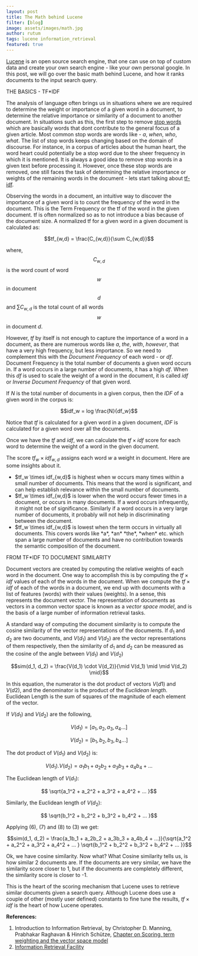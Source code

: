 ```yaml
---
layout: post
title: The Math behind Lucene
filter: [blog]
image: assets/images/math.jpg
author: rutum
tags: lucene information_retrieval
featured: true
---
```

[Lucene](https://lucene.apache.org/) is an open source search engine, that one can use on top of custom data and create your own search engine - like your own personal google. In this post, we will go over the basic math behind Lucene, and how it ranks documents to the input search query.

THE BASICS - TF*IDF

The analysis of language often brings us in situations where we are required to determine the weight or importance of a given word in a document, to determine the relative importance or similarity of a document to another document. In situations such as this, the first step to remove [stop words](http://en.wikipedia.org/wiki/Stop_words) which are basically words that dont contribute to the general focus of a given article. Most common stop words are words like - *a*, *when*, *who*, *what*. The list of stop words keeps changing based on the domain of discourse. For instance, in a corpus of articles about the human heart, the word heart could potentially be a stop word due to the sheer frequency in which it is mentioned. It is always a good idea to remove stop words in a given text before processing it. However, once these stop words are removed, one still faces the task of determining the relative importance or weights of the remaining words in the document - lets start talking about [tf-idf](http://en.wikipedia.org/wiki/Tf*idf).

Observing the words in a document, an intuitive way to discover the importance of a given word is to count the frequency of the word in the document. This is the Term Frequency or the tf of the word in the given document. tf is often normalized so as to not introduce a bias because of the document size. A normalized tf for a given word in a given document is calculated as:

$$tf_{w,d} = \frac{C_{w,d}}{\sum C_{w,d}}$$

where, $$C_{w,d}$$ is the word count of word $$w$$ in document $$d$$ and $\sum C_{w,d}$ is the total count of all words $$w$$ in document $d$.

However, $tf$ by itself is not enough to capture the importance of a word in a document, as there are numerous words like *a*, *the*, *with*, *however*, that have a very high frequency, but less importance. So we need to complement this  with the *Document Frequency* of each word - or $df$. Document Frequency is the total number of documents a given word occurs in. If a word occurs in a large number of documents, it has a high $df$. When this $df$ is used to scale the weight of a word in the document, it is called $idf$ or *Inverse Document Frequency* of that given word.


If $N$ is the total number of documents in a given corpus, then the $IDF$ of a given word in the corpus is:

$$idf_w = log \frac{N}{df_w}$$

Notice that $tf$ is calculated for a given word in a given document, $IDF$ is calculated for a given word over all the documents.

Once we have the $tf$ and $idf$, we can calculate the $tf \times idf$ score for each word to determine the weight of a word in the given document.

The score $tf_w \times idf_{w,d}$ assigns each word $w$ a weight in document. Here are some insights about it.
<ul>
<li>$tf_w \times idf_{w,d}$ is highest when w occurs many times within a small number of documents. This means that the word is significant, and can help establish relevance within the small number of documents.</li>
<li>$tf_w \times idf_{w,d}$ is lower when the word occurs fewer times in a document, or occurs in many documents. If a word occurs infrequently, it might not be of significance. Similarly if a word occurs in a very large number of documents, it probably will not help in discriminating between the document.</li>
<li>$tf_w \times idf_{w,d}$ is lowest when the term occurs in virtually all documents. This covers words like *a*, *an* *the*, *when* etc. which span a large number of documents and have no contribution towards the semantic composition of the document.</li>
</ul>

FROM TF*IDF TO DOCUMENT SIMILARITY

Document vectors are created by computing the relative weights of each word in the document. One way to accomplish this is by computing the $tf \times idf$ values of each of the words in the document. When we compute the $tf \times idf$ of each of the words in a document, we end up with documents with a list of features (words) with their values (weights). In a sense, this represents the document vector. The representation of documents as vectors in a common vector space is known as a *vector space model*, and is the basis of a large number of information retrieval tasks.

A standard way of computing the document similarity is to compute the cosine similarity of the vector representations of the documents. If $d_1$ and $d_2$ are two documents, and $V(d_1)$ and $V(d_2)$ are the vector representations of them respectively, then the similarity of $d_1$ and $d_2$ can be measured as the cosine of the angle between $V(d_1)$ and $V(d_2)$

$$sim(d_1, d_2) = \frac{V(d_1) \cdot V(d_2)}{\mid V(d_1) \mid \mid V(d_2) \mid}$$

In this equation, the numerator is the dot product of vectors $V(d1)$ and $V(d2)$, and the denominator is the product of the *Euclidean length*. Euclidean Length is the sum of squares of the magnitude of each element of the vector.

If $V(d_1)$ and $V(d_2)$ are the following,

$$V(d_1) = [a_1, a_2, a_3, a_4 ...]$$

$$V(d_2) = [b_1, b_2, b_3, b_4 ...]$$

The dot product of $V(d_1)$ and $V(d_2)$ is:

$$V(d_1) . V(d_2) = a_1b_1 + a_2b_2 + a_3b_3 + a_4b_4 + ...$$

The Euclidean length of $V(d_1)$:

$$ \sqrt{a_1^2 +  a_2^2 + a_3^2 + a_4^2 + ... }$$

Similarly, the Euclidean length of $V(d_2)$:

$$ \sqrt{b_1^2 +  b_2^2 + b_3^2 + b_4^2 + ... }$$

Applying (6), (7) and (8) to (3) we get:

$$sim(d_1, d_2) = \frac{a_1b_1 + a_2b_2 + a_3b_3 + a_4b_4 + ...)}{\sqrt{a_1^2 +  a_2^2 + a_3^2 + a_4^2 + ... } \sqrt{b_1^2 +  b_2^2 + b_3^2 + b_4^2 + ... }}$$

Ok, we have cosine similarity. Now what?
What Cosine similarity tells us, is how similar 2 documents are. If the documents are very similar, we have the similarity score closer to 1, but if the documents are completely different, the similarity score is closer to -1.

This is the heart of the scoring mechanism that Lucene uses to retrieve similar documents given a search query. Although Lucene does use a couple of other (mostly user defined) constants to fine tune the results, $tf \times idf$ is the heart of how Lucene operates.

**References:**

1. Introduction to Information Retrieval, by Christopher D. Manning, Prabhakar Raghavan & Hinrich Schütze, [Chapter on Scoring, term weighting and the vector space model](http://nlp.stanford.edu/IR-book/html/htmledition/scoring-term-weighting-and-the-vector-space-model-1.html)
2. [Information Retrieval Facility](http://www.ir-facility.org/scoring-and-ranking-techniques-tf-idf-term-weighting-and-cosine-similarity)
